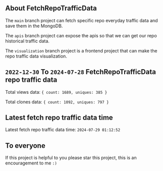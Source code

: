 ## About FetchRepoTrafficData

The `main` branch project can fetch specific repo everyday traffic data and save them in the MongoDB.

The `apis` branch project can expose the apis so that we can get our repo historical traffic data.

The `visualization` branch project is a frontend project that can make the repo traffic data visualization.

## `2022-12-30` To `2024-07-28` FetchRepoTrafficData repo traffic data

Total views data: `{ count: 1689, uniques: 385 }`

Total clones data: `{ count: 1092, uniques: 797 }`

## Latest fetch repo traffic data time

Latest fetch repo traffic data time: `2024-07-29 01:12:52`

## To everyone

If this project is helpful to you please star this project, this is an encouragement to me `:)`



